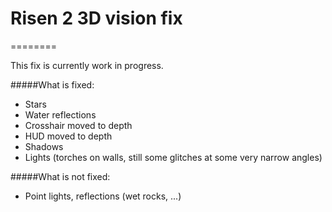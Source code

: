 # Risen 2 3D vision fix
========

This fix is currently work in progress.

#####What is fixed:
- Stars
- Water reflections
- Crosshair moved to depth
- HUD moved to depth
- Shadows
- Lights (torches on walls, still some glitches at some very narrow angles)

#####What is not fixed:
- Point lights, reflections (wet rocks, ...)

